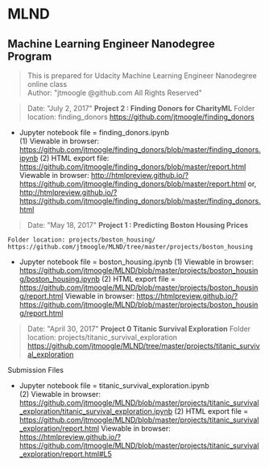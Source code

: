 # MLND 
## Machine Learning Engineer Nanodegree Program 
>This is prepared for Udacity Machine Learning Engineer Nanodegree online class   
>Author: "jtmoogle @github.com     All Rights Reserved"    

>Date: "July 2, 2017"
**Project 2 : Finding Donors for CharityML**
 	Folder location: finding_donors   https://github.com/jtmoogle/finding_donors
  - Jupyter notebook file =  	finding_donors.ipynb  
  (1) Viewable in browser: https://github.com/jtmoogle/finding_donors/blob/master/finding_donors.ipynb
  (2) HTML export file: https://github.com/jtmoogle/finding_donors/blob/master/report.html
  Viewable in browser: http://htmlpreview.github.io/?https://github.com/jtmoogle/finding_donors/blob/master/report.html
   or, http://htmlpreview.github.io/?https://github.com/jtmoogle/finding_donors/blob/master/finding_donors.html

>Date: "May 18, 2017"
**Project 1 : Predicting Boston Housing Prices**

 	Folder location: projects/boston_housing/   https://github.com/jtmoogle/MLND/tree/master/projects/boston_housing
  - Jupyter notebook file =  	boston_housing.ipynb
  (1) Viewable in browser: https://github.com/jtmoogle/MLND/blob/master/projects/boston_housing/boston_housing.ipynb
  (2) HTML export file = https://github.com/jtmoogle/MLND/blob/master/projects/boston_housing/report.html
  Viewable in browser: https://htmlpreview.github.io/?https://github.com/jtmoogle/MLND/blob/master/projects/boston_housing/report.html
  

>Date: "April 30, 2017"
**Project 0 Titanic Survival Exploration**
 	Folder location: projects/titanic_survival_exploration   https://github.com/jtmoogle/MLND/tree/master/projects/titanic_survival_exploration
  
  Submission Files 
  - Jupyter notebook file = titanic_survival_exploration.ipynb  
  (2) Viewable in browser: https://github.com/jtmoogle/MLND/blob/master/projects/titanic_survival_exploration/titanic_survival_exploration.ipynb
  (2) HTML export file = https://github.com/jtmoogle/MLND/blob/master/projects/titanic_survival_exploration/report.html
  Viewable in browser: https://htmlpreview.github.io/?https://github.com/jtmoogle/MLND/blob/master/projects/titanic_survival_exploration/report.html#L5


  
